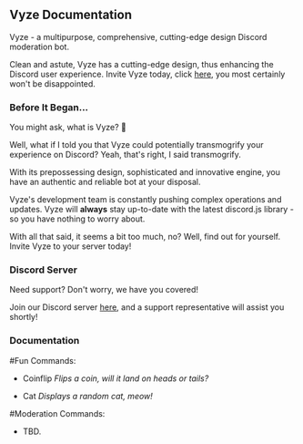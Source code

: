 ## Vyze Documentation

Vyze - a multipurpose, comprehensive, cutting-edge design Discord moderation bot.

Clean and astute, Vyze has a cutting-edge design, thus enhancing the Discord user experience. Invite Vyze today, click [here](https://discordapp.com/oauth2/authorize?=&client_id=342763451568881666&scope=bot&permissions=8), you most certainly won't be disappointed.

### Before It Began...

You might ask, what is Vyze? 🤔

Well, what if I told you that Vyze could potentially transmogrify your experience on Discord? Yeah, that's right, I said transmogrify. 

With its prepossessing design, sophisticated and innovative engine, you have an authentic and reliable bot at your disposal. 

Vyze's development team is constantly pushing complex operations and updates. Vyze will **always** stay up-to-date with the latest discord.js library - so you have nothing to worry about.

With all that said, it seems a bit too much, no? Well, find out for yourself. Invite Vyze to your server today!


### Discord Server

Need support? Don't worry, we have you covered!

Join our Discord server [here](https://discord.gg/QCBkWuj), and a support representative will assist you shortly!

### Documentation
#Fun Commands:
  - Coinflip
  *Flips a coin, will it land on heads or tails?*

  - Cat
  *Displays a random cat, meow!*
  
#Moderation Commands:
  - TBD.
